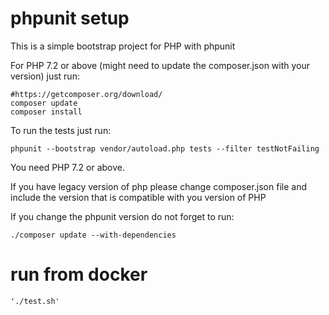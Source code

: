 phpunit setup
==========

This is a simple bootstrap project for PHP with phpunit

For PHP 7.2 or above (might need to update the composer.json with your version) just run:

```
#https://getcomposer.org/download/
composer update
composer install

```

To run the tests just run:

```
phpunit --bootstrap vendor/autoload.php tests --filter testNotFailing
```
You need PHP 7.2 or above.


If you have legacy version of php please change composer.json file
and include the version that is compatible with you version of PHP


If you change the phpunit version do not forget to run:

```
./composer update --with-dependencies

```

# run from docker

```
'./test.sh'
```
